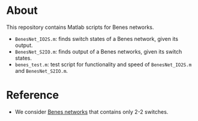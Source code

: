 # About
This repository contains Matlab scripts for Benes networks.
- `BenesNet_IO2S.m`: finds switch states of a Benes network, given its output.
- `BenesNet_S2IO.m`: finds output of a Benes networks, given its switch states.
- `benes_test.m`: test script for functionality and speed of `BenesNet_IO2S.m` and `BenesNet_S2IO.m`.

# Reference
- We consider [Benes networks][BN1] that contains only 2-2 switches.





[BN1]: <https://eng.libretexts.org/Bookshelves/Computer_Science/Programming_and_Computation_Fundamentals/Mathematics_for_Computer_Science_(Lehman_Leighton_and_Meyer)/02%3A_Structures/10%3A_Communication_Networks/10.09%3A_Benes_Network>

